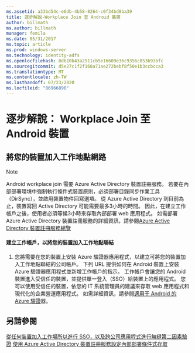 ```yaml
---
ms.assetid: a33bd54c-e6db-4b58-8264-c0f34bd8ba39
title: 逐步解說-Workplace Join 至 Android 裝置
author: billmath
ms.author: billmath
manager: femila
ms.date: 05/31/2017
ms.topic: article
ms.prod: windows-server
ms.technology: identity-adfs
ms.openlocfilehash: 8db10b43a2511cb5e16609e36c9356c853b93bfc
ms.sourcegitcommit: d5e27c1f2f168a71ae272bebf8f50e1b3ccbcca3
ms.translationtype: MT
ms.contentlocale: zh-TW
ms.lasthandoff: 07/23/2020
ms.locfileid: "86966890"
---
```

# <a name="walkthrough-workplace-join-to-an-android-device"></a>逐步解說： Workplace Join 至 Android 裝置



## <a name="join-your-device-with-workplace-join"></a>將您的裝置加入工作地點網路

> [!NOTE]
> Android workplace join 需要 Azure Active Directory 裝置註冊服務。 若要在內部部署環境中強制執行條件式裝置原則，必須部署目錄同步作業工具（DirSync），並啟用裝置物件回寫選項。 從 Azure Active Directory 到目前為止，裝置寫回 Active Directory 可能需要最多3小時的時間。 因此，在建立工作帳戶之後，使用者必須等候3小時來存取內部部署 web 應用程式。 如需部署 Azure Active Directory 裝置註冊服務的詳細資訊，請參閱[Azure Active Directory 裝置註冊服務總覽](/previous-versions/azure/dn788908(v=azure.100))

#### <a name="create-a-work-account-that-joins-your-device-with-workplace-join"></a>建立工作帳戶，以將您的裝置加入工作地點聯結

1.  您將需要在您的裝置上安裝 Azure 驗證器應用程式，以建立可將您的裝置加入工作地點聯結的公司帳戶。 下列 URL 提供如何在 Android 裝置上安裝 Azure 驗證器應用程式並新增工作帳戶的指示。 工作帳戶會讓您的 Android 裝置進入受信任的裝置，並提供單一登入（SSO）給裝置上的應用程式。 您可以使用受信任的裝置，依您的 IT 系統管理員的建議來存取 web 應用程式和現代化的企業營運應用程式。 如需詳細資訊，請參閱[適用于 Android 的 Azure 驗證](/azure/multi-factor-authentication/end-user/microsoft-authenticator-app-how-to)器。

## <a name="see-also"></a>另請參閱
[從任何裝置加入工作場所以進行 SSO，以及跨公司應用程式進行無縫第二因素驗證](Join-to-Workplace-from-Any-Device-for-SSO-and-Seamless-Second-Factor-Authentication-Across-Company-Applications.md) 
[使用 Azure Active Directory 裝置註冊服務設定內部部署條件式存取](/azure/active-directory/active-directory-device-registration-on-premises-setup)
